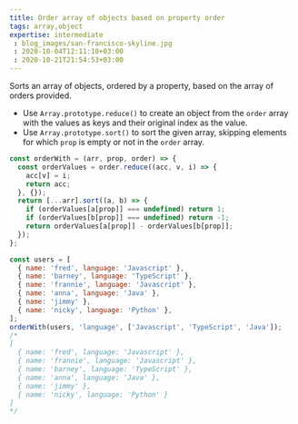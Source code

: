 ```yaml
---
title: Order array of objects based on property order
tags: array,object
expertise: intermediate
 : blog_images/san-francisco-skyline.jpg
 : 2020-10-04T12:11:10+03:00
 : 2020-10-21T21:54:53+03:00
---
```


Sorts an array of objects, ordered by a property, based on the array of orders provided.

- Use `Array.prototype.reduce()` to create an object from the `order` array with the values as keys and their original index as the value.
- Use `Array.prototype.sort()` to sort the given array, skipping elements for which `prop` is empty or not in the `order` array.

```js
const orderWith = (arr, prop, order) => {
  const orderValues = order.reduce((acc, v, i) => {
    acc[v] = i;
    return acc;
  }, {});
  return [...arr].sort((a, b) => {
    if (orderValues[a[prop]] === undefined) return 1;
    if (orderValues[b[prop]] === undefined) return -1;
    return orderValues[a[prop]] - orderValues[b[prop]];
  });
};
```

```js
const users = [
  { name: 'fred', language: 'Javascript' },
  { name: 'barney', language: 'TypeScript' },
  { name: 'frannie', language: 'Javascript' },
  { name: 'anna', language: 'Java' },
  { name: 'jimmy' },
  { name: 'nicky', language: 'Python' },
];
orderWith(users, 'language', ['Javascript', 'TypeScript', 'Java']);
/*
[
  { name: 'fred', language: 'Javascript' },
  { name: 'frannie', language: 'Javascript' },
  { name: 'barney', language: 'TypeScript' },
  { name: 'anna', language: 'Java' },
  { name: 'jimmy' },
  { name: 'nicky', language: 'Python' }
]
*/
```
